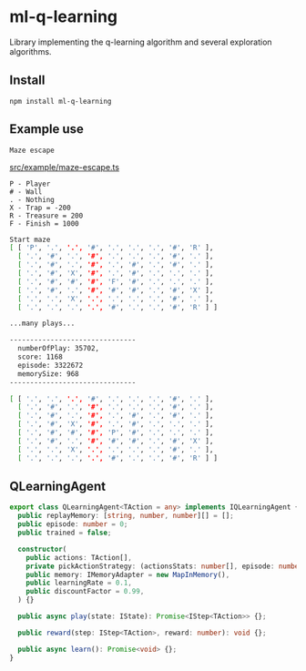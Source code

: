 # ml-q-learning

Library implementing the q-learning algorithm and several exploration algorithms.

## Install

`npm install ml-q-learning`

## Example use

`Maze escape`

[src/example/maze-escape.ts](https://github.com/studioLaCosaNostra/ml-q-learning/blob/master/src/example/maze-escape.ts)

```
P - Player
# - Wall
. - Nothing
X - Trap = -200
R - Treasure = 200
F - Finish = 1000
```

```bash
Start maze
[ [ 'P', '.', '.', '#', '.', '.', '.', '#', 'R' ],
  [ '.', '#', '.', '#', '.', '.', '.', '#', '.' ],
  [ '.', '#', '.', '#', '.', '#', '.', '#', '.' ],
  [ '.', '#', 'X', '#', '.', '#', '.', '.', '.' ],
  [ '.', '#', '#', '#', 'F', '#', '.', '.', '.' ],
  [ '.', '#', '.', '#', '#', '#', '.', '#', 'X' ],
  [ '.', '.', 'X', '.', '.', '.', '.', '#', '.' ],
  [ '.', '.', '.', '.', '#', '.', '.', '#', 'R' ] ]

...many plays...

-------------------------------
  numberOfPlay: 35702,
  score: 1168
  episode: 3322672
  memorySize: 968
-------------------------------

[ [ '.', '.', '.', '#', '.', '.', '.', '#', '.' ],
  [ '.', '#', '.', '#', '.', '.', '.', '#', '.' ],
  [ '.', '#', '.', '#', '.', '#', '.', '#', '.' ],
  [ '.', '#', 'X', '#', '.', '#', '.', '.', '.' ],
  [ '.', '#', '#', '#', 'P', '#', '.', '.', '.' ],
  [ '.', '#', '.', '#', '#', '#', '.', '#', 'X' ],
  [ '.', '.', 'X', '.', '.', '.', '.', '#', '.' ],
  [ '.', '.', '.', '.', '#', '.', '.', '#', 'R' ] ]
```

## QLearningAgent

```typescript
export class QLearningAgent<TAction = any> implements IQLearningAgent {
  public replayMemory: [string, number, number][] = [];
  public episode: number = 0;
  public trained = false;

  constructor(
    public actions: TAction[],
    private pickActionStrategy: (actionsStats: number[], episode: number) => Promise<number> = greedyPickAction,
    public memory: IMemoryAdapter = new MapInMemory(),
    public learningRate = 0.1,
    public discountFactor = 0.99,
  ) {}

  public async play(state: IState): Promise<IStep<TAction>> {};

  public reward(step: IStep<TAction>, reward: number): void {};

  public async learn(): Promise<void> {};
}
```

